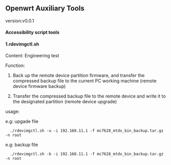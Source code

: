 ## Openwrt Auxiliary Tools

version:v0.0.1

#### Accessibility script tools

#### 1.rdevimgctl.sh

Content: Engineering test

Function:

1. Back up the remote device partition firmware, and transfer the compressed backup file to the current PC working machine (remote device firmware backup)

2. Transfer the compressed backup file to the remote device and write it to the designated partition (remote device upgrade)

usage:

  e.g: upgade file
```
  ./rdevimgctl.sh -u -i 192.168.11.1 -f mc7628_mtdx_bin_backup.tar.gz -n root
```
  e.g: backup file
```
  ./rdevimgctl.sh -b -i 192.168.11.1 -f mc7628_mtdx_bin_backup.tar.gz -n root
```